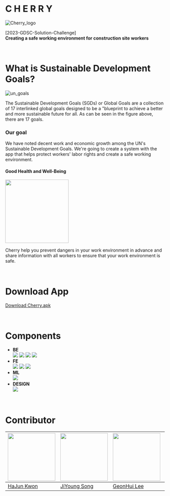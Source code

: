 # C H E R R Y


![Cherry_logo](https://user-images.githubusercontent.com/64102831/227727870-e551d3dd-4a1a-4ac3-ab1e-64661f6c1ebf.png)

[2023-GDSC-Solution-Challenge]<br>**Creating a safe working environment for construction site workers**

<br>

# What is Sustainable Development Goals?

![un_goals](https://user-images.githubusercontent.com/64102831/227727869-2bce4aef-fd09-470a-a489-ab64090727ee.png)

The Sustainable Development Goals (SGDs) or Global Goals are a collection of 17 interlinked global goals designed to be a "blueprint to achieve a better and more sustainable future for all.
As can be seen in the figure above, there are 17 goals.

### Our goal

We have noted decent work and economic growth among the UN's Sustainable Development Goals. We're going to create a system with the app that helps protect workers' labor rights and create a safe working environment.

#### Good Health and Well-Being

<img src="https://user-images.githubusercontent.com/64102831/227727867-ecd48a20-0e60-480d-b69b-21640c2901f7.png" width="200"/>

Cherry help you prevent dangers in your work environment in advance and share information with all workers to ensure that your work environment is safe.

<br>

# Download App
[Download Cherry.apk](https://github.com/haZuny/cherry/raw/master/release/cherry-1.1.apk)

<br>

# Components
- **BE**<br>
  <img src="https://img.shields.io/badge/Spring Boot-6DB33F?style=for-the-badge&logo=springboot&logoColor=white">
  <img src="https://img.shields.io/badge/Spring Security-6DB33F?style=for-the-badge&logo=springsecurity&logoColor=white">
  <img src="https://img.shields.io/badge/JSON Web Tokens-000000?style=for-the-badge&logo=jsonwebtokens&logoColor=white">
  <img src="https://img.shields.io/badge/MariaDB-003545?style=for-the-badge&logo=mariadb&logoColor=white">
- **FE**<br>
  <img src="https://img.shields.io/badge/Flutter-02569B?style=for-the-badge&logo=flutter&logoColor=white">
  <img src="https://img.shields.io/badge/Firebase-FFCA28?style=for-the-badge&logo=firebase&logoColor=white">
  <img src="https://img.shields.io/badge/Google Maps-4285F4?style=for-the-badge&logo=googlemaps&logoColor=white">
- **ML**<br>
  <img src="https://img.shields.io/badge/TensorFlow-FF6F00?style=for-the-badge&logo=tensorflow&logoColor=white">
- **DESIGN**<br>
  <img src="https://img.shields.io/badge/Figma-F24E1E?style=for-the-badge&logo=figma&logoColor=white">

<br>

# Contributor
|<img src="https://avatars.githubusercontent.com/u/64102831?s=400&u=538e115e22d097184c5a71379178927f8968c5af&v=4" width="150"/>|<img src="https://avatars.githubusercontent.com/u/80839715?v=4" width="150"/>|<img src="https://avatars.githubusercontent.com/u/92250144?v=4" width="150"/>|<img src="https://avatars.githubusercontent.com/u/26412102?s=100&v=4" width="150"/>|
|---|---|---|---|
|[HaJun Kwon](https://github.com/haZuny)|[JiYoung Song](https://github.com/Zy0ung)|[GeonHui Lee]([https://lynmp.com](https://github.com/GeonHui2))|[Jaehyeon Park]([https://lynmp.com](https://github.com/Park-jaehyeon02))|


